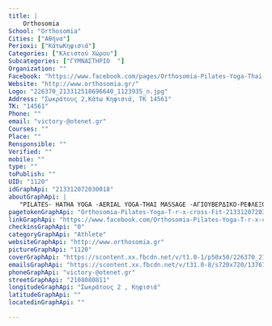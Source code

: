 ```yaml
---
title: |
    Orthosomia
School: "Orthosomia"
Cities: ["Αθήνα"]
Perioxi: ["ΚάτωΚηφισιά"]
Categories: ["Κλειστού Χώρου"]
Subcategories: ["ΓΥΜΝΑΣΤΗΡΙΟ  "]
Organization: ""
Facebook: "https://www.facebook.com/pages/Orthosomia-Pilates-Yoga-Thai-Massage/213312072030018"
Website: "http://www.orthosomia.gr/"
Logo: "226370_213312518696640_1123935_n.jpg"
Address: "Σωκράτους 2,Κάτω Κηφισιά, ΤΚ 14561"
TK: "14561"
Phone: ""
email: "victory-@otenet.gr"
Courses: ""
Place: ""
Rensponsible: ""
Verified: ""
mobile: ""
type: ""
toPublish: ""
UID: "1120"
idGraphApi: "213312072030018"
aboutGraphApi: | 
   "PILATES- HATHA YOGA -AERIAL YOGA-THAI MASSAGE -ΑΓΙΟΥΒΕΡΔΙΚΟ-ΡΕΦΛΕΞΟΛΟΓΙΑ- T R X training - CROSS FIT -"
pagetokenGraphApi: "Orthosomia-Pilates-Yoga-T-r-x-cross-Fit-213312072030018"
linkGraphApi: "https://www.facebook.com/Orthosomia-Pilates-Yoga-T-r-x-cross-Fit-213312072030018/"
checkinsGraphApi: "0"
categoryGraphApi: "Athlete"
websiteGraphApi: "http://www.orthosomia.gr"
pictureGraphApi: "1120"
coverGraphApi: "https://scontent.xx.fbcdn.net/v/t1.0-1/p50x50/226370_213312518696640_1123935_n.jpg?oh=48aca736e032787b30663fe05909afd4&amp;oe=5B45480D"
emailsGraphApi: "https://scontent.xx.fbcdn.net/v/t31.0-8/s720x720/13767189_1336062596421621_175759332725124545_o.jpg?oh=a6a96a61635d390982d33f9b0de712d3&amp;oe=5B3E857D"
phoneGraphApi: "victory-@otenet.gr"
streetGraphApi: "2108080811"
longitudeGraphApi: "Σωκράτους 2 , Κηφισιά"
latitudeGraphApi: ""
locatedinGraphApi: ""

---
```




